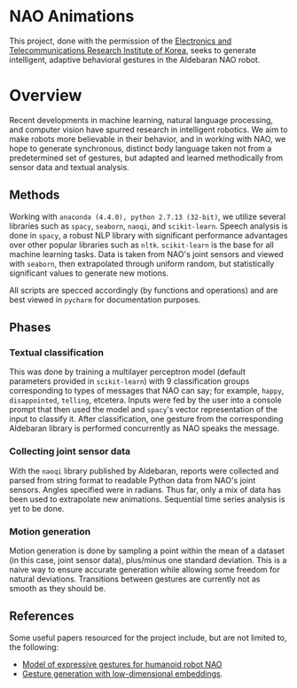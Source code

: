 # NAO Animations
This project, done with the permission of the [Electronics and Telecommunications Research Institute of Korea](http://etri.re.kr/), seeks to generate intelligent, adaptive behavioral gestures in the Aldebaran NAO robot. 

# Overview
Recent developments in machine learning, natural language processing, and computer vision have spurred research in intelligent robotics. We aim to make robots more believable in their behavior, and in working with NAO, we hope to generate synchronous, distinct body language taken not from a predetermined set of gestures, but adapted and learned methodically from sensor data and textual analysis.

## Methods
Working with `anaconda (4.4.0), python 2.7.13 (32-bit)`, we utilize several libraries such as `spacy`, `seaborn`, `naoqi`, and `scikit-learn`. Speech analysis is done in `spacy`, a robust NLP library with significant performance advantages over other popular libraries such as `nltk`. `scikit-learn` is the base for all machine learning tasks. Data is taken from NAO's joint sensors and viewed with `seaborn`, then extrapolated through uniform random, but statistically significant values to generate new motions.

All scripts are specced accordingly (by functions and operations) and are best viewed in `pycharm` for documentation purposes.

## Phases
### Textual classification
This was done by training a multilayer perceptron model (default parameters provided in `scikit-learn`) with 9 classification groups corresponding to types of messages that NAO can say; for example, `happy`, `disappointed`, `telling`, etcetera. Inputs were fed by the user into a console prompt that then used the model and `spacy`'s vector representation of the input to classify it. After classification, one gesture from the corresponding Aldebaran library is performed concurrently as NAO speaks the message.
### Collecting joint sensor data
With the `naoqi` library published by Aldebaran, reports were collected and parsed from string format to readable Python data from NAO's joint sensors. Angles specified were in radians. Thus far, only a mix of data has been used to extrapolate new animations. Sequential time series analysis is yet to be done.
### Motion generation
Motion generation is done by sampling a point within the mean of a dataset (in this case, joint sensor data), plus/minus one standard deviation. This is a naive way to ensure accurate generation while allowing some freedom for natural deviations. Transitions between gestures are currently not as smooth as they should be.

## References
Some useful papers resourced for the project include, but are not limited to, the following:

* [Model of expressive gestures for humanoid robot NAO](http://pages.isir.upmc.fr/~achard/GdR/p2.pdf)
* [Gesture generation with low-dimensional embeddings](http://ict.usc.edu/pubs/Gesture%20generation%20with%20low-dimensional%20embeddings.pdf).
 
